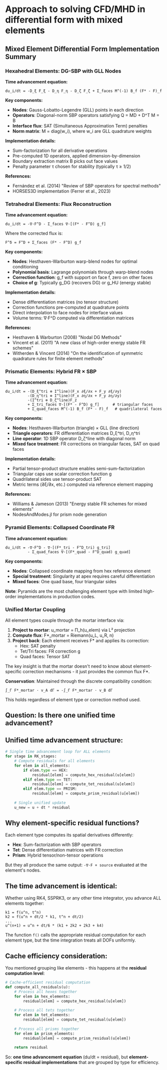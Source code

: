 # Approach to solving CFD/MHD in differential form with mixed elements

## Mixed Element Differential Form Implementation Summary

### Hexahedral Elements: DG-SBP with GLL Nodes

**Time advancement equation:**

```
du_i/dt = -D_ξ F_ξ - D_η F_η - D_ζ F_ζ + Σ_faces M^(-1) B_f (F* - F)_f
```

**Key components:**

- **Nodes**: Gauss-Lobatto-Legendre (GLL) points in each direction
- **Operators**: Diagonal-norm SBP operators satisfying Q = MD + D^T M = B
- **Interface flux**: SAT (Simultaneous Approximation Term) penalties
- **Norm matrix**: M = diag(w_i), where w_i are GLL quadrature weights

**Implementation details:**

- Sum-factorization for all derivative operations
- Pre-computed 1D operators, applied dimension-by-dimension
- Boundary extraction matrix B picks out face values
- Penalty parameter τ chosen for stability (typically τ ≥ 1/2)

**References:**

- Fernández et al. (2014) "Review of SBP operators for spectral methods"
- HORSES3D implementation (Ferrer et al., 2023)

### Tetrahedral Elements: Flux Reconstruction

**Time advancement equation:**

```
du_i/dt = -∇·F^D - Σ_faces ∇·[(F* - F^D) g_f]
```

Where the corrected flux is:

```
F^δ = F^D + Σ_faces (F* - F^D) g_f
```

**Key components:**

- **Nodes**: Hesthaven-Warburton warp-blend nodes for optimal conditioning
- **Polynomial basis**: Lagrange polynomials through warp-blend nodes
- **Correction function**: g_f with support on face f, zero on other faces
- **Choice of g**: Typically g_DG (recovers DG) or g_HU (energy stable)

**Implementation details:**

- Dense differentiation matrices (no tensor structure)
- Correction functions pre-computed at quadrature points
- Direct interpolation to face nodes for interface values
- Volume terms: ∇·F^D computed via differentiation matrices

**References:**

- Hesthaven & Warburton (2008) "Nodal DG Methods"
- Vincent et al. (2011) "A new class of high-order energy stable FR schemes"
- Witherden & Vincent (2014) "On the identification of symmetric quadrature
  rules for finite element methods"

### Prismatic Elements: Hybrid FR × SBP

**Time advancement equation:**

```
du_i/dt = -(D_ξ^tri ⊗ I^line)(F_x ∂ξ/∂x + F_y ∂ξ/∂y) 
          -(D_η^tri ⊗ I^line)(F_x ∂η/∂x + F_y ∂η/∂y)
          -(I^tri ⊗ D_ζ^line)F_z
          + Σ_tri_faces ∇·[(F* - F^D) g_f]      # triangular faces
          + Σ_quad_faces M^(-1) B_f (F* - F)_f   # quadrilateral faces
```

**Key components:**

- **Nodes**: Hesthaven-Warburton (triangle) × GLL (line direction)
- **Triangle operators**: FR differentiation matrices D_ξ^tri, D_η^tri
- **Line operator**: 1D SBP operator D_ζ^line with diagonal norm
- **Mixed face treatment**: FR corrections on triangular faces, SAT on quad
  faces

**Implementation details:**

- Partial tensor-product structure enables semi-sum-factorization
- Triangular caps use scalar correction function g
- Quadrilateral sides use tensor-product SAT
- Metric terms (∂ξ/∂x, etc.) computed via reference element mapping

**References:**

- Williams & Jameson (2013) "Energy stable FR schemes for mixed elements"
- NodesAndModes.jl for prism node generation

### Pyramid Elements: Collapsed Coordinate FR

**Time advancement equation:**

```
du_i/dt = -∇·F^D - ∇·[(F*_tri - F^D_tri) g_tri] 
          - Σ_quad_faces ∇·[(F*_quad - F^D_quad) g_quad]
```

**Key components:**

- **Nodes**: Collapsed coordinate mapping from hex reference element
- **Special treatment**: Singularity at apex requires careful differentiation
- **Mixed faces**: One quad base, four triangular sides

**Note**: Pyramids are the most challenging element type with limited high-order
implementations in production codes.

### Unified Mortar Coupling

All element types couple through the mortar interface via:

1. **Project to mortar**: u_mortar = Π_h(u_elem) via L² projection
2. **Compute flux**: F*_mortar = Riemann(u_L, u_R, n)
3. **Project back**: Each element receives F* and applies its correction:
    - Hex: SAT penalty
    - Tet/Tri faces: FR correction g
    - Quad faces: Tensor SAT

The key insight is that the mortar doesn't need to know about element-specific
correction mechanisms - it just provides the common flux F*.

**Conservation**: Maintained through the discrete compatibility condition:

```
∫_Γ F*_mortar · v_A dΓ = -∫_Γ F*_mortar · v_B dΓ
```

This holds regardless of element type or correction method used.

## Question: Is there one unified time advancement?

## Unified time advancement structure:

```python
# Single time advancement loop for ALL elements
for stage in RK_stages:
    # Compute residuals for all elements
    for elem in all_elements:
        if elem.type == HEX:
            residual[elem] = compute_hex_residual(u[elem])
        elif elem.type == TET:
            residual[elem] = compute_tet_residual(u[elem])
        elif elem.type == PRISM:
            residual[elem] = compute_prism_residual(u[elem])
    
    # Single unified update
    u_new = u + dt * residual
```

## Why element-specific residual functions?

Each element type computes its spatial derivatives differently:

- **Hex**: Sum-factorization with SBP operators
- **Tet**: Dense differentiation matrices with FR correction
- **Prism**: Hybrid tensor/non-tensor operations

But they all produce the same output: `-∇·F + source` evaluated at the element's
nodes.

## The time advancement is identical:

Whether using RK4, SSPRK3, or any other time integrator, you advance ALL
elements together:

```
k1 = f(u^n, t^n)
k2 = f(u^n + dt/2 * k1, t^n + dt/2)
...
u^(n+1) = u^n + dt/6 * (k1 + 2k2 + 2k3 + k4)
```

The function `f()` calls the appropriate residual computation for each element
type, but the time integration treats all DOFs uniformly.

## Cache efficiency consideration:

You mentioned grouping like elements - this happens at the **residual
computation level**:

```python
# Cache-efficient residual computation
def compute_all_residuals(u):
    # Process all hexes together
    for elem in hex_elements:
        residual[elem] = compute_hex_residual(u[elem])
    
    # Process all tets together  
    for elem in tet_elements:
        residual[elem] = compute_tet_residual(u[elem])
    
    # Process all prisms together
    for elem in prism_elements:
        residual[elem] = compute_prism_residual(u[elem])
    
    return residual
```

So: **one time advancement equation** (du/dt = residual), but **element-specific
residual implementations** that are grouped by type for efficiency.
